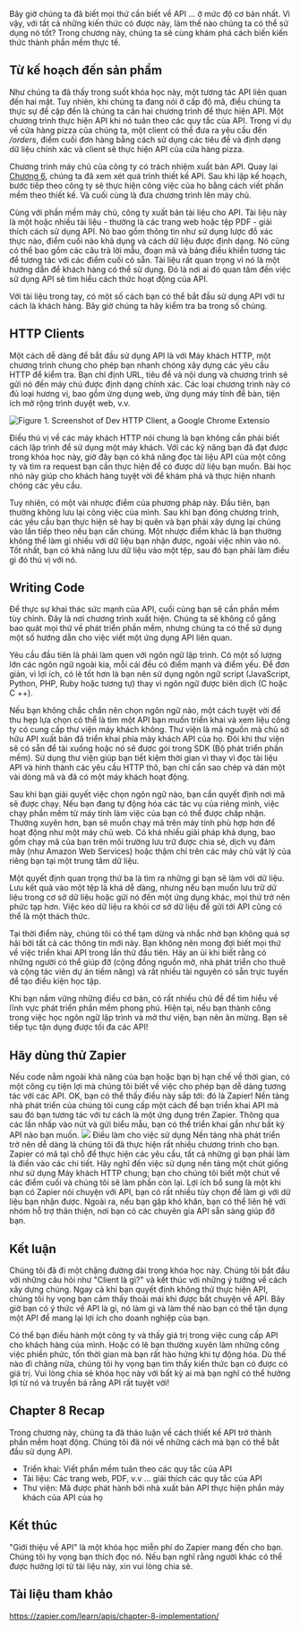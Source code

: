 Bây giờ chúng ta đã biết mọi thứ cần biết về API ... ở mức độ cơ bản nhất. Vì vậy, với tất cả những kiến thức có được này, làm thế nào chúng ta có thể sử dụng nó tốt? Trong chương này, chúng ta sẽ cùng khám phá cách biến kiến thức thành phần mềm thực tế.

## Từ kế hoạch đến sản phẩm

Như chúng ta đã thấy trong suốt khóa học này, một tương tác API liên quan đến hai mặt. Tuy nhiên, khi chúng ta đang nói ở cấp độ mã, điều chúng ta thực sự đề cập đến là chúng ta cần hai chương trình để thực hiện API. Một chương trình thực hiện API khi nó tuân theo các quy tắc của API. Trong ví dụ về cửa hàng pizza của chúng ta, một client có thể đưa ra yêu cầu đến */orders*, điểm cuối đơn hàng bằng cách sử dụng các tiêu đề và định dạng dữ liệu chính xác và client sẽ thực hiện API của cửa hàng pizza.

Chương trình máy chủ của công ty có trách nhiệm xuất bản API. Quay lại [Chương 6](https://viblo.asia/p/chapter-6-thiet-ke-api-RQqKL2Lzl7z), chúng ta đã xem xét quá trình thiết kế API. Sau khi lập kế hoạch, bước tiếp theo công ty sẽ thực hiện công việc của họ bằng cách viết phần mềm theo thiết kế. Và cuối cùng là đưa chương trình lên máy chủ.

Cùng với phần mềm máy chủ, công ty xuất bản tài liệu cho API. Tài liệu này là một hoặc nhiều tài liệu - thường là các trang web hoặc tệp PDF - giải thích cách sử dụng API. Nó bao gồm thông tin như sử dụng lược đồ xác thực nào, điểm cuối nào khả dụng và cách dữ liệu được định dạng. Nó cũng có thể bao gồm các câu trả lời mẫu, đoạn mã và bảng điều khiển tương tác để tương tác với các điểm cuối có sẵn. Tài liệu rất quan trọng vì nó là một hướng dẫn để khách hàng có thể sử dụng. Đó là nơi ai đó quan tâm đến việc sử dụng API sẽ tìm hiểu cách thức hoạt động của API.

Với tài liệu trong tay, có một số cách bạn có thể bắt đầu sử dụng API với tư cách là khách hàng. Bây giờ chúng ta hãy kiểm tra ba trong số chúng.

## HTTP Clients

Một cách dễ dàng để bắt đầu sử dụng API là với Máy khách HTTP, một chương trình chung cho phép bạn nhanh chóng xây dựng các yêu cầu HTTP để kiểm tra. Bạn chỉ định URL, tiêu đề và nội dung và chương trình sẽ gửi nó đến máy chủ được định dạng chính xác. Các loại chương trình này có đủ loại hương vị, bao gồm ứng dụng web, ứng dụng máy tính để bàn, tiện ích mở rộng trình duyệt web, v.v.

![Figure 1. Screenshot of Dev HTTP Client, a Google Chrome Extensio](https://images.zapier.com/storage/photos/ca706b287d6a70eef71ab75aeebc4a42.png?format=jpg)

Điều thú vị về các máy khách HTTP nói chung là bạn không cần phải biết cách lập trình để sử dụng một máy khách. Với các kỹ năng bạn đã đạt được trong khóa học này, giờ đây bạn có khả năng đọc tài liệu API của một công ty và tìm ra request bạn cần thực hiện để có được dữ liệu bạn muốn. Bài học nhỏ này giúp cho khách hàng tuyệt vời để khám phá và thực hiện nhanh chóng các yêu cầu.

Tuy nhiên, có một vài nhược điểm của phương pháp này. Đầu tiên, bạn thường không lưu lại công việc của mình. Sau khi bạn đóng chương trình, các yêu cầu bạn thực hiện sẽ hay bị quên và bạn phải xây dựng lại chúng vào lần tiếp theo nếu bạn cần chúng. Một nhược điểm khác là bạn thường không thể làm gì nhiều với dữ liệu bạn nhận được, ngoài việc nhìn vào nó. Tốt nhất, bạn có khả năng lưu dữ liệu vào một tệp, sau đó bạn phải làm điều gì đó thú vị với nó.

## Writing Code

Để thực sự khai thác sức mạnh của API, cuối cùng bạn sẽ cần phần mềm tùy chỉnh. Đây là nơi chương trình xuất hiện. Chúng ta sẽ không cố gắng bao quát mọi thứ về phát triển phần mềm, nhưng chúng ta có thể sử dụng một số hướng dẫn cho việc viết một ứng dụng API liên quan.

Yêu cầu đầu tiên là phải làm quen với ngôn ngữ lập trình. Có một số lượng lớn các ngôn ngữ ngoài kia, mỗi cái đều có điểm mạnh và điểm yếu. Để đơn giản, vì lợi ích, có lẽ tốt hơn là bạn nên sử dụng ngôn ngữ script (JavaScript, Python, PHP, Ruby hoặc tương tự) thay vì ngôn ngữ được biên dịch (C hoặc C ++).

Nếu bạn không chắc chắn nên chọn ngôn ngữ nào, một cách tuyệt vời để thu hẹp lựa chọn có thể là tìm một API bạn muốn triển khai và xem liệu công ty có cung cấp thư viện máy khách không. Thư viện là mã nguồn mà chủ sở hữu API xuất bản đã triển khai phía máy khách API của họ. Đôi khi thư viện sẽ có sẵn để tải xuống hoặc nó sẽ được gói trong SDK (Bộ phát triển phần mềm). Sử dụng thư viện giúp bạn tiết kiệm thời gian vì thay vì đọc tài liệu API và hình thành các yêu cầu HTTP thô, bạn chỉ cần sao chép và dán một vài dòng mã và đã có một máy khách hoạt động.

Sau khi bạn giải quyết việc chọn ngôn ngữ nào, bạn cần quyết định nơi mã sẽ được chạy. Nếu bạn đang tự động hóa các tác vụ của riêng mình, việc chạy phần mềm từ máy tính làm việc của bạn có thể được chấp nhận. Thường xuyên hơn, bạn sẽ muốn chạy mã trên máy tính phù hợp hơn để hoạt động như một máy chủ web. Có khá nhiều giải pháp khả dụng, bao gồm chạy mã của bạn trên môi trường lưu trữ được chia sẻ, dịch vụ đám mây (như Amazon Web Services) hoặc thậm chí trên các máy chủ vật lý của riêng bạn tại một trung tâm dữ liệu.

Một quyết định quan trọng thứ ba là tìm ra những gì bạn sẽ làm với dữ liệu. Lưu kết quả vào một tệp là khá dễ dàng, nhưng nếu bạn muốn lưu trữ dữ liệu trong cơ sở dữ liệu hoặc gửi nó đến một ứng dụng khác, mọi thứ trở nên phức tạp hơn. Việc kéo dữ liệu ra khỏi cơ sở dữ liệu để gửi tới API cũng có thể là một thách thức.

Tại thời điểm này, chúng tôi có thể tạm dừng và nhắc nhở bạn không quá sợ hãi bởi tất cả các thông tin mới này. Bạn không nên mong đợi biết mọi thứ về việc triển khai API trong lần thử đầu tiên. Hãy an ủi khi biết rằng có những người có thể giúp đỡ (cộng đồng nguồn mở, nhà phát triển cho thuê và cộng tác viên dự án tiềm năng) và rất nhiều tài nguyên có sẵn trực tuyến để tạo điều kiện học tập.

Khi bạn nắm vững những điều cơ bản, có rất nhiều chủ đề để tìm hiểu về lĩnh vực phát triển phần mềm phong phú. Hiện tại, nếu bạn thành công trong việc học ngôn ngữ lập trình và mở thư viện, bạn nên ăn mừng. Bạn sẽ tiếp tục tận dụng được tối đa các API!

## Hãy dùng thử Zapier

Nếu code nằm ngoài khả năng của bạn hoặc bạn bị hạn chế về thời gian, có một công cụ tiện lợi mà chúng tôi biết về việc cho phép bạn dễ dàng tương tác với các API. OK, bạn có thể thấy điều này sắp tới: đó là Zapier! Nền tảng nhà phát triển của chúng tôi cung cấp một cách để bạn triển khai API mà sau đó bạn tương tác với tư cách là một ứng dụng trên Zapier. Thông qua các lần nhấp vào nút và gửi biểu mẫu, bạn có thể triển khai gần như bất kỳ API nào bạn muốn.
![](https://images.zapier.com/storage/photos/f17cec831c2002533c1609bcc3dc448f.png?format=jpg)
Điều làm cho việc sử dụng Nền tảng nhà phát triển trở nên dễ dàng là chúng tôi đã thực hiện rất nhiều chương trình cho bạn. Zapier có mã tại chỗ để thực hiện các yêu cầu, tất cả những gì bạn phải làm là điền vào các chi tiết. Hãy nghĩ đến việc sử dụng nền tảng một chút giống như sử dụng Máy khách HTTP chung; bạn cho chúng tôi biết một chút về các điểm cuối và chúng tôi sẽ làm phần còn lại. Lợi ích bổ sung là một khi bạn có Zapier nói chuyện với API, bạn có rất nhiều tùy chọn để làm gì với dữ liệu bạn nhận được. Ngoài ra, nếu bạn gặp khó khăn, bạn có thể liên hệ với nhóm hỗ trợ thân thiện, nơi bạn có các chuyên gia API sẵn sàng giúp đỡ bạn.

## Kết luận

Chúng tôi đã đi một chặng đường dài trong khóa học này. Chúng tôi bắt đầu với những câu hỏi như "Client là gì?" và kết thúc với những ý tưởng về cách xây dựng chúng. Ngay cả khi bạn quyết định không thử thực hiện API, chúng tôi hy vọng bạn cảm thấy thoải mái khi được bắt chuyện về API. Bây giờ bạn có ý thức về API là gì, nó làm gì và làm thế nào bạn có thể tận dụng một API để mang lại lợi ích cho doanh nghiệp của bạn.

Có thể bạn điều hành một công ty và thấy giá trị trong việc cung cấp API cho khách hàng của mình. Hoặc có lẽ bạn thường xuyên làm những công việc phiền phức, tốn thời gian mà bạn rất hào hứng khi tự động hóa. Dù thế nào đi chăng nữa, chúng tôi hy vọng bạn tìm thấy kiến thức bạn có được có giá trị. Vui lòng chia sẻ khóa học này với bất kỳ ai mà bạn nghĩ có thể hưởng lợi từ nó và truyền bá rằng API rất tuyệt vời!

## Chapter 8 Recap

Trong chương này, chúng ta đã thảo luận về cách thiết kế API trở thành phần mềm hoạt động. Chúng tôi đã nói về những cách mà bạn có thể bắt đầu sử dụng API.

* Triển khai: Viết phần mềm tuân theo các quy tắc của API
* Tài liệu: Các trang web, PDF, v.v ... giải thích các quy tắc của API
* Thư viện: Mã được phát hành bởi nhà xuất bản API thực hiện phần máy khách của API của họ


## Kết thúc

"Giới thiệu về API" là một khóa học miễn phí do Zapier mang đến cho bạn. Chúng tôi hy vọng bạn thích đọc nó. Nếu bạn nghĩ rằng người khác có thể được hưởng lợi từ tài liệu này, xin vui lòng chia sẻ.

## Tài liệu tham khảo
https://zapier.com/learn/apis/chapter-8-implementation/
